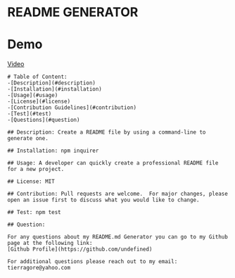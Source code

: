 # README GENERATOR
# Demo
[Video](https://drive.google.com/file/d/1gmPX8c10ZbxrijbcaUMLzd43wCtQ6hb3/view?usp=sharing)
    
    # Table of Content: 
    -[Description](#description)
    -[Installation](#installation)
    -[Usage](#usage)
    -[License](#license)
    -[Contribution Guidelines](#contribution)
    -[Test](#test)
    -[Questions](#question)
    
    ## Description: Create a README file by using a command-line to generate one.

    ## Installation: npm inquirer

    ## Usage: A developer can quickly create a professional README file for a new project.

    ## License: MIT

    ## Contribution: Pull requests are welcome.  For major changes, please open an issue first to discuss what you would like to change.

    ## Test: npm test

    ## Question:

    For any questions about my README.md Generator you can go to my Github page at the following link:
    [Github Profile](https://github.com/undefined)
     
    For additional questions please reach out to my email: tierragore@yahoo.com
